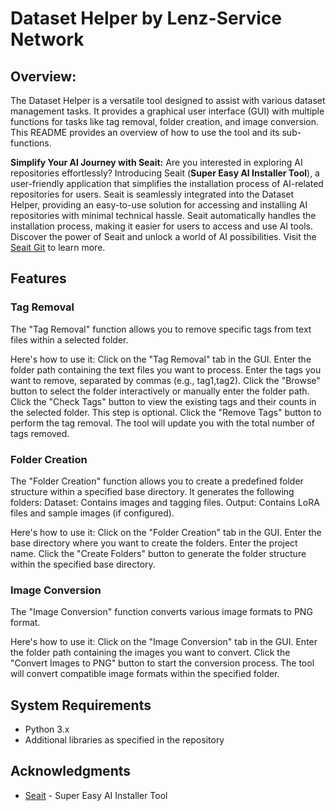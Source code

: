 # Dataset Helper by Lenz-Service Network

## Overview:

The Dataset Helper is a versatile tool designed to assist with various dataset management tasks. It provides a graphical user interface (GUI) with multiple functions for tasks like tag removal, folder creation, and image conversion. This README provides an overview of how to use the tool and its sub-functions.

**Simplify Your AI Journey with Seait:**
Are you interested in exploring AI repositories effortlessly? Introducing Seait (**Super Easy AI Installer Tool**), a user-friendly application that simplifies the installation process of AI-related repositories for users. Seait is seamlessly integrated into the Dataset Helper, providing an easy-to-use solution for accessing and installing AI repositories with minimal technical hassle. Seait automatically handles the installation process, making it easier for users to access and use AI tools. Discover the power of Seait and unlock a world of AI possibilities. Visit the [Seait Git](https://github.com/diStyApps/seait) to learn more.

## Features

### Tag Removal

The "Tag Removal" function allows you to remove specific tags from text files within a selected folder. 

Here's how to use it:
Click on the "Tag Removal" tab in the GUI.
Enter the folder path containing the text files you want to process.
Enter the tags you want to remove, separated by commas (e.g., tag1,tag2).
Click the "Browse" button to select the folder interactively or manually enter the folder path.
Click the "Check Tags" button to view the existing tags and their counts in the selected folder. This step is optional.
Click the "Remove Tags" button to perform the tag removal. The tool will update you with the total number of tags removed.

### Folder Creation

The "Folder Creation" function allows you to create a predefined folder structure within a specified base directory. It generates the following folders:
Dataset: Contains images and tagging files.
Output: Contains LoRA files and sample images (if configured).

Here's how to use it:
Click on the "Folder Creation" tab in the GUI.
Enter the base directory where you want to create the folders.
Enter the project name.
Click the "Create Folders" button to generate the folder structure within the specified base directory.

### Image Conversion

The "Image Conversion" function converts various image formats to PNG format. 

Here's how to use it:
Click on the "Image Conversion" tab in the GUI.
Enter the folder path containing the images you want to convert.
Click the "Convert Images to PNG" button to start the conversion process. The tool will convert compatible image formats within the specified folder.

## System Requirements

- Python 3.x
- Additional libraries as specified in the repository

## Acknowledgments

- [Seait](https://github.com/diStyApps/seait) - Super Easy AI Installer Tool

